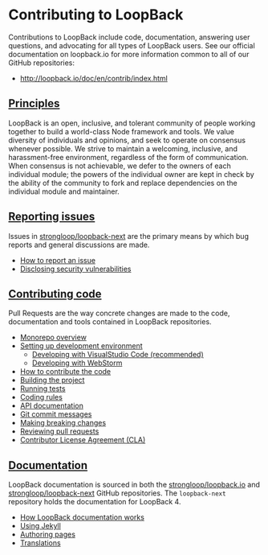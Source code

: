 # Contributing to LoopBack

Contributions to LoopBack include code, documentation, answering user questions,
and advocating for all types of LoopBack users. See our official documentation
on loopback.io for more information common to all of our GitHub repositories:

- <http://loopback.io/doc/en/contrib/index.html>

## [Principles](http://loopback.io/doc/en/contrib/Governance.html#principles)

LoopBack is an open, inclusive, and tolerant community of people working
together to build a world-class Node framework and tools. We value diversity of
individuals and opinions, and seek to operate on consensus whenever possible. We
strive to maintain a welcoming, inclusive, and harassment-free environment,
regardless of the form of communication. When consensus is not achievable, we
defer to the owners of each individual module; the powers of the individual
owner are kept in check by the ability of the community to fork and replace
dependencies on the individual module and maintainer.

## [Reporting issues](http://loopback.io/doc/en/contrib/Reporting-issues.html)

Issues in
[strongloop/loopback-next](https://github.com/strongloop/loopback-next/issues)
are the primary means by which bug reports and general discussions are made.

- [How to report an issue](http://loopback.io/doc/en/contrib/Reporting-issues.html#how-to-report-an-issue)
- [Disclosing security vulnerabilities](http://loopback.io/doc/en/contrib/Reporting-issues.html#security-issues)

## [Contributing code](http://loopback.io/doc/en/contrib/code-contrib.html)

Pull Requests are the way concrete changes are made to the code, documentation
and tools contained in LoopBack repositories.

- [Monorepo overview](./site/MONOREPO.md)
- [Setting up development environment](./site/DEVELOPING.md#setting-up-development-environment)
  - [Developing with VisualStudio Code (recommended)](./site/VSCODE.md)
  - [Developing with WebStorm](./site/WEBSTORM.md)
- [How to contribute the code](http://loopback.io/doc/en/contrib/code-contrib.html#how-to-contribute-to-the-code)
- [Building the project](./site/DEVELOPING.md#building-the-project)
- [Running tests](./site/DEVELOPING.md#running-tests)
- [Coding rules](./site/DEVELOPING.md#coding-rules)
- [API documentation](./site/DEVELOPING.md#api-documentation)
- [Git commit messages](./site/DEVELOPING.md#commit-message-guidelines)
- [Making breaking changes](./site/DEVELOPING.md#making-breaking-changes)
- [Reviewing pull requests](http://loopback.io/doc/en/contrib/triaging-pull-requests.html)
- [Contributor License Agreement (CLA)](http://loopback.io/doc/en/contrib/code-contrib.html#agreeing-to-the-cla)

## [Documentation](http://loopback.io/doc/en/contrib/doc-contrib.html)

LoopBack documentation is sourced in both the
[strongloop/loopback.io](https://github.com/strongloop/loopback.io) and
[strongloop/loopback-next](https://github.com/strongloop/loopback-next/tree/master/docs)
GitHub repositories. The `loopback-next` repository holds the documentation for
LoopBack 4.

- [How LoopBack documentation works](http://loopback.io/doc/en/contrib/doc-contrib.html#how-loopback-documentation-works)
- [Using Jekyll](http://loopback.io/doc/en/contrib/jekyll_getting_started.html)
- [Authoring pages](http://loopback.io/doc/en/contrib/pages.html)
- [Translations](http://loopback.io/doc/en/contrib/translation.html)

